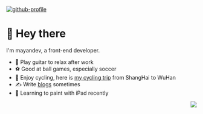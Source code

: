 [![github-profile](https://mayandev.oss-cn-hangzhou.aliyuncs.com/uPic/github-profile.svg)](https://www.calligrapher.ai/)

# 👋 Hey there

I'm mayandev, a front-end developer.

- 🎸 Play guitar to relax after work
- ⚽️ Good at ball games, especially soccer
- 🚴 Enjoy cycling, here is [my cycling trip](https://mayandev.top/cycling/) from ShangHai to WuHan
- ✍️ Write [blogs](https://mayandev.top) sometimes
- 🎨  Learning to paint with iPad recently


<img align="right" src="https://github-readme-stats.vercel.app/api?username=Twany&show_icons=true&icon_color=CE1D2D&text_color=718096&bg_color=ffffff&hide_title=true" />
